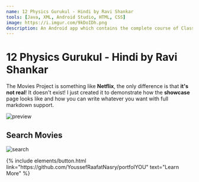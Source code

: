 ```yaml
---
name: 12 Physics Gurukul - Hindi by Ravi Shankar
tools: [Java, XML, Android Studio, HTML, CSS]
image: https://i.imgur.com/9kDoIDh.png
description: An Android app which contains the complete course of Class 12 Physics in Hindi. It include animation and pictures which helps students to learn easily and efficiently.
---
```


# 12 Physics Gurukul - Hindi by Ravi Shankar

The Movies Project is something like **Netflix**, the only difference is that **it's not real**! It doesn't exist! I just created it to demonstrate how the **showcase** page looks like and how you can write whatever you want with full markdown support.

![preview](https://www.sketchappsources.com/resources/source-image/we-were-soldiers-landing-page-dbruggisser.jpg)

## Search Movies

![search](https://www.sketchappsources.com/resources/source-image/microsoft-windows-10-virtual-keyboard-diogo-sousa.png)

<p class="text-center">
{% include elements/button.html link="https://github.com/YoussefRaafatNasry/portfolYOU" text="Learn More" %}
</p>